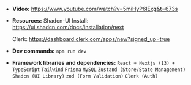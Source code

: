 - **Video:**
  https://www.youtube.com/watch?v=5miHyP6lExg&t=673s

- **Resources:**
  Shadcn-UI Install: https://ui.shadcn.com/docs/installation/next

  Clerk: https://dashboard.clerk.com/apps/new?signed_up=true

- **Dev commands:**
  `npm run dev`

- **Framework libraries and dependencies:**
  `React + Nextjs (13) + TypeScript`
  `Tailwind`
  `Prisma`
  `MySQL`
  `Zustand (Store/State Management)`
  `Shadcn (UI Library)`
  `zod (Form Validation)`
  `Clerk (Auth)`
